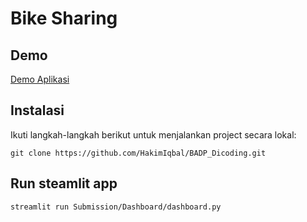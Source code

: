 # Bike Sharing 


## Demo
 
[Demo Aplikasi](https://bikesharing-sugengcahyono.streamlit.app/)


## Instalasi
Ikuti langkah-langkah berikut untuk menjalankan project secara lokal:

    git clone https://github.com/HakimIqbal/BADP_Dicoding.git



## Run steamlit app

    streamlit run Submission/Dashboard/dashboard.py


